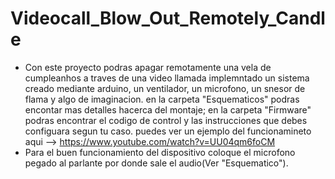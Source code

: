 # Videocall_Blow_Out_Remotely_Candle
* Con este proyecto podras apagar remotamente una vela de cumpleanhos a traves de una video llamada implemntado un sistema creado mediante arduino, un ventilador, un microfono, un snesor de flama y algo de imaginacion. en la carpeta "Esquematicos" podras encontar mas detalles hacerca del montaje; en la carpeta "Firmware" podras encontrar el codigo de control y las instrucciones que debes configuara segun tu caso. puedes ver un ejemplo del funcionamineto aqui --> https://www.youtube.com/watch?v=UU04qm6foCM
* Para el buen funcionamiento del dispositivo coloque el microfono pegado al parlante por donde sale el audio(Ver "Esquematico"). 
